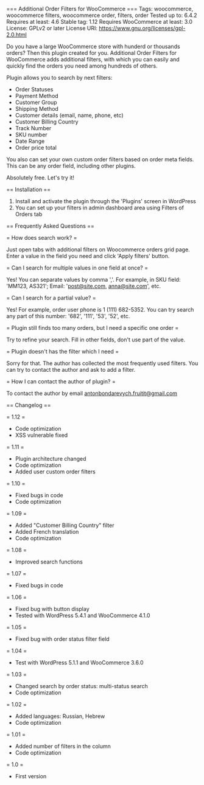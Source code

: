 === Additional Order Filters for WooCommerce ===
Tags: woocommerce, woocommerce filters, woocommerce order, filters, order
Tested up to: 6.4.2
Requires at least: 4.6
Stable tag: 1.12
Requires WooCommerce at least: 3.0
License: GPLv2 or later
License URI: https://www.gnu.org/licenses/gpl-2.0.html

Do you have a large WooCommerce store with hunderd or thousands orders? Then this plugin created for you. Additional Order Filters for WooCommerce adds additional filters, with which you can easily and quickly find the orders you need among hundreds of others.

Plugin allows you to search by next filters:
<ul>
	<li>Order Statuses</li>
	<li>Payment Method</li>
	<li>Customer Group</li>
	<li>Shipping Method</li>
	<li>Customer details (email, name, phone, etc)</li>
	<li>Customer Billing Country</li>
	<li>Track Number</li>
	<li>SKU number</li>
	<li>Date Range</li>
	<li>Order price total</li>
</ul>

You also can set your own custom order filters based on order meta fields. This can be any order field, including other plugins.

Absolutely free. Let's try it!

== Installation ==

1. Install and activate the plugin through the 'Plugins' screen in WordPress
2. You can set up your filters in admin dashboard area using Filters of Orders tab

== Frequently Asked Questions ==

= How does search work? =

Just open tabs with additional filters on Woocommerce orders grid page. Enter a value in the field you need and click 'Apply filters' button.

= Can I search for multiple values in one field at once? =

Yes! You can separate values by comma ','. For example, in SKU field: 'MM123, AS321'; Email: 'post@site.com, anna@site.com', etc.

= Can I search for a partial value? =

Yes! For example, order user phone is 1 (111) 682-5352. You can try search any part of this number: '682', '111', '53', '52', etc.

= Plugin still finds too many orders, but I need a specific one order =

Try to refine your search. Fill in other fields, don't use part of the value.

= Plugin doesn't has the filter which I need =

Sorry for that. The author has collected the most frequently used filters. You can try to contact the author and ask to add a filter.

= How I can contact the author of plugin? =

To contact the author by email antonbondarevych.fruitit@gmail.com


== Changelog ==

= 1.12 =
* Code optimization
* XSS vulnerable fixed

= 1.11 =
* Plugin architecture changed
* Code optimization
* Added user custom order filters

= 1.10 =
* Fixed bugs in code
* Code optimization

= 1.09 =
* Added "Customer Billing Country" filter
* Added French translation
* Code optimization

= 1.08 =
* Improved search functions

= 1.07 =
* Fixed bugs in code

= 1.06 =
* Fixed bug with button display
* Tested with WordPress 5.4.1 and WooCommerce 4.1.0

= 1.05 =
* Fixed bug with order status filter field

= 1.04 =
* Test with WordPress 5.1.1 and WooCommerce 3.6.0

= 1.03 =
* Changed search by order status: multi-status search
* Сode optimization

= 1.02 =
* Added languages: Russian, Hebrew
* Сode optimization

= 1.01 =
* Added number of filters in the column
* Сode optimization

= 1.0 =
* First version